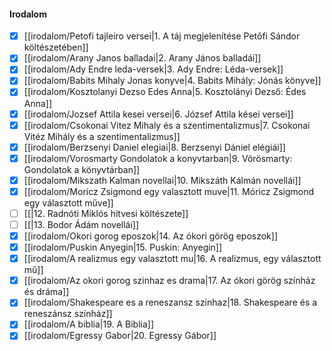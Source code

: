 #### Irodalom
- [x] [[irodalom/Petofi tajleiro versei|1. A táj megjelenítése Petőfi Sándor költészetében]]
- [x] [[irodalom/Arany Janos balladai|2. Arany János balladái]]
- [x] [[irodalom/Ady Endre leda-versek|3. Ady Endre: Léda-versek]]
- [x] [[irodalom/Babits Mihaly Jonas konyve|4. Babits Mihály: Jónás könyve]]
- [x] [[irodalom/Kosztolanyi Dezso Edes Anna|5. Kosztolányi Dezső: Édes Anna]]
- [x] [[irodalom/Jozsef Attila kesei versei|6. József Attila kései versei]]
- [x] [[irodalom/Csokonai Vitez Mihaly és a szentimentalizmus|7. Csokonai Vitéz Mihály és a szentimentalizmus]]
- [x] [[irodalom/Berzsenyi Daniel elegiai|8. Berzsenyi Dániel elégiái]]
- [x] [[irodalom/Vorosmarty Gondolatok a konyvtarban|9. Vörösmarty: Gondolatok a könyvtárban]]
- [x] [[irodalom/Mikszath Kalman novellai|10. Mikszáth Kálmán novellái]]
- [x] [[irodalom/Moricz Zsigmond egy valasztott muve|11. Móricz Zsigmond egy választott műve]]
- [ ] [[|12. Radnóti Miklós hitvesi költészete]]
- [ ] [[|13. Bodor Ádám novellái]]
- [x] [[irodalom/Okori gorog eposzok|14. Az ókori görög eposzok]]
- [x] [[irodalom/Puskin Anyegin|15. Puskin: Anyegin]]
- [x] [[irodalom/A realizmus egy valasztott mu|16. A realizmus, egy választott mű]]
- [x] [[irodalom/Az okori gorog szinhaz es drama|17. Az ókori görög színház és dráma]]
- [x] [[irodalom/Shakespeare es a reneszansz szinhaz|18. Shakespeare és a reneszánsz színház]]
- [x] [[irodalom/A biblia|19. A Biblia]]
- [x] [[irodalom/Egressy Gabor|20. Egressy Gábor]]